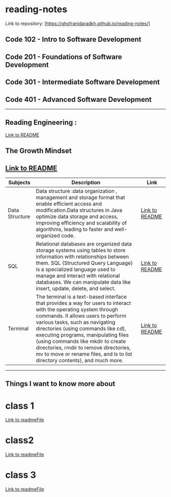 # reading-notes

Link to repository:  [https://ghofranjdaradkh.github.io/reading-notes/]

## Code 102 - Intro to Software Development

## Code 201 - Foundations of Software Development

## Code 301 - Intermediate Software Development

## Code 401 - Advanced Software Development

---------------------------------------------------------------------------------------------------------------------------------------
## Reading Engineering :


[Link to README](./ReadMEReng.md)

## The Growth Mindset 


[Link to README](./READMEmidest.md)
----------------------------------------------------------------------------------------------------------------------------------------




| Subjects      | Description | Link |
| ------------- | ----------- | ---- |
| Data Structure        | Data structure :data organization , management and storage format that enable efficient access and modification.Data structures in Java optimize data storage and access, improving efficiency and scalability of algorithms, leading to faster and well-organized code. | [Link to README](READMEDATA.md) |
| SQL           | Relational databases are organized data storage systems using tables to store information with relationships between them. SQL (Structured Query Language) is a specialized language used to manage and interact with relational databases. We can manipulate data like insert, update, delete, and select. | [Link to README](./READMESSQL.md) |
| Terminal      | The terminal is a text-based interface that provides a way for users to interact with the operating system through commands. It allows users to perform various tasks, such as navigating directories (using commands like cd), executing programs, manipulating files (using commands like mkdir to create directories, rmdir to remove directories, mv to move or rename files, and ls to list directory contents), and much more. | [Link to README](./READMETR.md) |











------------------------------------------------------------------------------------------------------------------------------
## Things I want to know more about

# class 1 

[Link to readmeFile](READMEfile1.md)
  # class2

[Link to readmeFile](READMEfile.md)

# class 3
[Link to readmeFile](READMEfile3.md)
